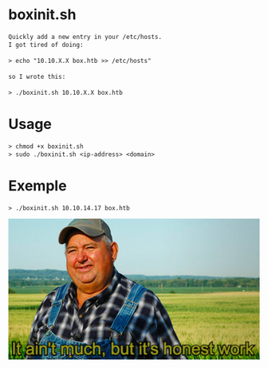 # boxinit.sh
	Quickly add a new entry in your /etc/hosts.
	I got tired of doing:
	
	> echo "10.10.X.X box.htb >> /etc/hosts"
	
	so I wrote this:
	
	> ./boxinit.sh 10.10.X.X box.htb

# Usage
	> chmod +x boxinit.sh
	> sudo ./boxinit.sh <ip-address> <domain>

# Exemple
	> ./boxinit.sh 10.10.14.17 box.htb

![It ain't much, but it's honest work](meme.jpg)
